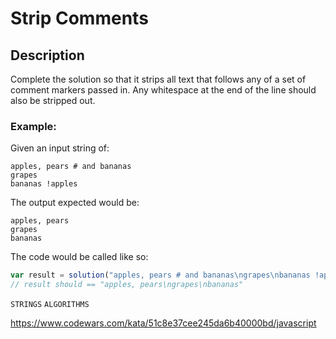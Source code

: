 # Strip Comments

## Description

Complete the solution so that it strips all text that follows any of a set of comment markers passed in. Any whitespace at the end of the line should also be stripped out.

### Example:

Given an input string of:

```
apples, pears # and bananas
grapes
bananas !apples
```

The output expected would be:

```
apples, pears
grapes
bananas
```

The code would be called like so:

```js
var result = solution("apples, pears # and bananas\ngrapes\nbananas !apples", ["#", "!"])
// result should == "apples, pears\ngrapes\nbananas"
```

`STRINGS` `ALGORITHMS`

https://www.codewars.com/kata/51c8e37cee245da6b40000bd/javascript
